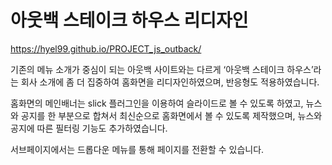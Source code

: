# 아웃백 스테이크 하우스 리디자인

<https://hyel99.github.io/PROJECT_js_outback/>

기존의 메뉴 소개가 중심이 되는 아웃백 사이트와는 다르게 ‘아웃백 스테이크 하우스’라는 회사 소개에 좀 더 집중하여 홈화면을 리디자인하였으며, 반응형도 적용하였습니다.

홈화면의 메인배너는 slick 플러그인을 이용하여 슬라이드로 볼 수 있도록 하였고, 뉴스와 공지를 한 부분으로 합쳐서 최신순으로 홈화면에서 볼 수 있도록 제작했으며, 뉴스와 공지에 따른 필터링 기능도 추가하였습니다.

서브페이지에서는 드롭다운 메뉴를 통해 페이지를 전환할 수 있습니다.
